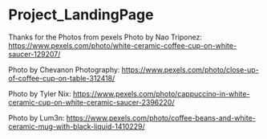 # Project_LandingPage
Thanks for the Photos from pexels Photo by Nao Triponez: https://www.pexels.com/photo/white-ceramic-coffee-cup-on-white-saucer-129207/

Photo by Chevanon Photography: https://www.pexels.com/photo/close-up-of-coffee-cup-on-table-312418/

Photo by Tyler Nix: https://www.pexels.com/photo/cappuccino-in-white-ceramic-cup-on-white-ceramic-saucer-2396220/

Photo by Lum3n: https://www.pexels.com/photo/coffee-beans-and-white-ceramic-mug-with-black-liquid-1410229/

